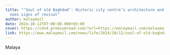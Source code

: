 ```yaml
---
title: "‘Soul of old Baghdad’: Historic city centre’s architecture and history
  sees signs of revival"
author: malaymail
date: 2024-10-12T07:00:00.000+03:00
cover: https://cdn4.premiumread.com/?url=https://malaymail.com/malaymail/uploads/images/2024/10/11/239288.jpg&w=1000&q=100&f=jpg&t=6
link: https://www.malaymail.com/news/life/2024/10/12/soul-of-old-baghdad-historic-city-centres-architecture-and-history-sees-signs-of-revival/153278
---
```

Malaya
